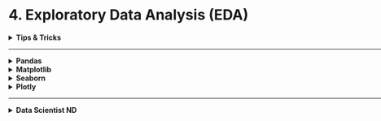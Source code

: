 # 4. Exploratory Data Analysis (EDA)


<div style='width:1000px;margin:auto'>
<details><summary><b>Tips & Tricks</b></summary>
<p>

<details><summary>Plot a <b>Sparse</b> Matrix</summary><p>
```
fig = plt.figure()
plt.spy(A, markersize=0.10, aspect = 'auto')
fig.set_size_inches(8,6)
fig.savefig('doc_term_matrix.png', dpi=800)
```
</p></details>

<details><summary>Draw an <b>Arrow and Text</b> on the figure</summary><p>
```
plt.annotate('Stationary Activities', xy=(-0.956, 17), xytext=(-0.9, 23), size=20, 
             va='center', ha='left', arrowprops=dict(arrowstyle='simple',
                                                     connectionstyle='arc3, rad=0.1'))
```
</p></details>

<details><summary><b>Date Formatter</b> when plotting date feature</summary><p>
```
fig, ax = plt.subplots(figsize=(20, 10));
fig = sns.countplot(df.timestamp, ax=ax, edgecolor='k', hue=df.label);
X_dates = df['timestamp'].dt.strftime('%I:%M').sort_values().unique();
ax.xaxis.set_major_formatter(plt.FixedFormatter(X_dates));
plt.title('How many records per minute?', y=1.05);
plt.grid();
plt.xticks(rotation=70);
```
</p></details>

<details><summary>Make <b>ylabel</b> Horizontal</summary>
<p>
~~~python
plt.ylabel('Count', rotation=0, labelpad=30)
~~~
</p>
</details>

<details><summary>Using <b>[xkcd]</b> Drawing plotting Style</summary>
<p>
~~~python
with plt.xkcd():
    plt.plot(roc_curve[0], roc_curve[1]);
    plt.plot([0,1], [0,1])
    plt.xlabel('FPR'); plt.ylabel('TPR'); plt.title('test AUC = %f' % (auc)); plt.axis([-0.05,1.05,-0.05,1.05]);
~~~
</p>
</details>

<details><summary><b>CDF</b> Plotting</summary>
<p>
~~~python
df['height'].plot.hist(bins=200,
				 range=(50, 80),
				 alpha=.3,
				 color='red',
				 cumulative=True,
				 normed=True)
~~~
</p>
</details>

<details><summary><b>Greatter Matrix by mean</b> for <b>Feature Engineering</b></summary>
<p>
<p><a href="file:///media/mosaab/Volume/Personal/Development/Courses%20Docs/Kaggle's%20Notebooks/0_My%20work/5_SpringLeaf%20Competition/EDA_Springleaf_screencast.html#Go-through"><b>Notebook</b></a> </p>
~~~python
def autolabel(arrayA):
    '''
    label each colored square with the corresponding data value.
    If value > 20, the text is in black, else in white.
    '''
    arrayA = np.array(arrayA)
    for i in range(arrayA.shape[0]):
        for j in range(arrayA.shape[1]):
            plt.text(j, i, "%.2f"%arrayA[i, j], ha='center', va='bottom', color='w')


def gt_matrix(df,feats,sz=16):
    a = []
    for i,c1 in enumerate(feats):
        b = [] 
        for j,c2 in enumerate(feats):
            mask = (~df[c1].isnull()) & (~df[c2].isnull())
            if i>=j:
                b.append((df.loc[mask,c1].values>=df.loc[mask,c2].values).mean())
            else:
                b.append((df.loc[mask,c1].values>df.loc[mask,c2].values).mean())

        a.append(b)

    plt.figure(figsize = (sz,sz))
    plt.imshow(a, interpolation = 'None', cmap='Spectral')
    _ = plt.xticks(range(len(feats)),feats,rotation = 90)
    _ = plt.yticks(range(len(feats)),feats,rotation = 0)
    autolabel(a)
~~~
</p>
</details>

<details><summary> <b>Better Correlation heatmap</b></summary>
<p>
~~~python

def heatmap(x, y, **kwargs):
    if 'color' in kwargs:
        color = kwargs['color']
    else:
        color = [1]*len(x)

    if 'palette' in kwargs:
        palette = kwargs['palette']
        n_colors = len(palette)
    else:
        n_colors = 256 # Use 256 colors for the diverging color palette
        palette = sns.color_palette("Blues", n_colors) 

    if 'color_range' in kwargs:
        color_min, color_max = kwargs['color_range']
    else:
        color_min, color_max = min(color), max(color) # Range of values that will be mapped to the palette, i.e. min and max possible correlation

    def value_to_color(val):
        if color_min == color_max:
            return palette[-1]
        else:
            val_position = float((val - color_min)) / (color_max - color_min) # position of value in the input range, relative to the length of the input range
            val_position = min(max(val_position, 0), 1) # bound the position betwen 0 and 1
            ind = int(val_position * (n_colors - 1)) # target index in the color palette
            return palette[ind]

    if 'size' in kwargs:
        size = kwargs['size']
    else:
        size = [1]*len(x)

    if 'size_range' in kwargs:
        size_min, size_max = kwargs['size_range'][0], kwargs['size_range'][1]
    else:
        size_min, size_max = min(size), max(size)

    size_scale = kwargs.get('size_scale', 500)

    def value_to_size(val):
        if size_min == size_max:
            return 1 * size_scale
        else:
            val_position = (val - size_min) * 0.99 / (size_max - size_min) + 0.01 # position of value in the input range, relative to the length of the input range
            val_position = min(max(val_position, 0), 1) # bound the position betwen 0 and 1
            return val_position * size_scale
    if 'x_order' in kwargs: 
        x_names = [t for t in kwargs['x_order']]
    else:
        x_names = [t for t in sorted(set([v for v in x]))]
    x_to_num = {p[1]:p[0] for p in enumerate(x_names)}

    if 'y_order' in kwargs: 
        y_names = [t for t in kwargs['y_order']]
    else:
        y_names = [t for t in sorted(set([v for v in y]))]
    y_to_num = {p[1]:p[0] for p in enumerate(y_names)}

    plot_grid = plt.GridSpec(1, 15, hspace=0.2, wspace=0.1) # Setup a 1x10 grid
    ax = plt.subplot(plot_grid[:,:-1]) # Use the left 14/15ths of the grid for the main plot

    marker = kwargs.get('marker', 's')

    kwargs_pass_on = {k:v for k,v in kwargs.items() if k not in [
         'color', 'palette', 'color_range', 'size', 'size_range', 'size_scale', 'marker', 'x_order', 'y_order'
    ]}

    ax.scatter(
        x=[x_to_num[v] for v in x],
        y=[y_to_num[v] for v in y],
        marker=marker,
        s=[value_to_size(v) for v in size], 
        c=[value_to_color(v) for v in color],
        <b>kwargs_pass_on
    )
    ax.set_xticks([v for k,v in x_to_num.items()])
    ax.set_xticklabels([k for k in x_to_num], rotation=45, horizontalalignment='right')
    ax.set_yticks([v for k,v in y_to_num.items()])
    ax.set_yticklabels([k for k in y_to_num])

    ax.grid(False, 'major')
    ax.grid(True, 'minor')
    ax.set_xticks([t + 0.5 for t in ax.get_xticks()], minor=True)
    ax.set_yticks([t + 0.5 for t in ax.get_yticks()], minor=True)

    ax.set_xlim([-0.5, max([v for v in x_to_num.values()]) + 0.5])
    ax.set_ylim([-0.5, max([v for v in y_to_num.values()]) + 0.5])
    ax.set_facecolor('#F1F1F1')

    # Add color legend on the right side of the plot
    if color_min < color_max:
        ax = plt.subplot(plot_grid[:,-1]) # Use the rightmost column of the plot

        col_x = [0]*len(palette) # Fixed x coordinate for the bars
        bar_y=np.linspace(color_min, color_max, n_colors) # y coordinates for each of the n_colors bars

        bar_height = bar_y[1] - bar_y[0]
        ax.barh(
            y=bar_y,
            width=[5]*len(palette), # Make bars 5 units wide
            left=col_x, # Make bars start at 0
            height=bar_height,
            color=palette,
            linewidth=0
        )
        ax.set_xlim(1, 2) # Bars are going from 0 to 5, so lets crop the plot somewhere in the middle
        ax.grid(False) # Hide grid
        ax.set_facecolor('white') # Make background white
        ax.set_xticks([]) # Remove horizontal ticks
        ax.set_yticks(np.linspace(min(bar_y), max(bar_y), 3)) # Show vertical ticks for min, middle and max
        ax.yaxis.tick_right() # Show vertical ticks on the right 


def corrplot(data, size_scale=500, marker='s'):
    corr = pd.melt(data.reset_index(), id_vars='index')
    corr.columns = ['x', 'y', 'value']
    heatmap(
        corr['x'], corr['y'],
        color=corr['value'], color_range=[-1, 1],
        palette=sns.diverging_palette(20, 220, n=256),
        size=corr['value'].abs(), size_range=[0,1],
        marker=marker,
        x_order=data.columns,
        y_order=data.columns[::-1],
        size_scale=size_scale
    )


~~~
</p>
</details>
<details><summary> <b>Distrubtion of feature vs. row index</b></summary>
<p>
<p><a href="file:///media/mosaab/Volume/Courses/Computer%20Science/Advanced/Machine%20Learning/[FreeCoursesOnline.Me]%20Coursera%20-%20How%20to%20Win%20a%20Data%20Science%20Competition%20%20Learn%20from%20Top%20Kagglers/008.Exploratory%20data%20analysis/Ananomized%20Data%20&amp;%20Visualization.html#Distribution-of-X8-along-with-row-index:"><b>Example</b></a> </p> 

<h4> 1. Without Class labeling</h4>
~~~python
plt.figure(figsize=(16, 10))
plt.plot(train.x8, '.')
plt.xlabel('Row Index')
plt.ylabel('X8 Values')
plt.title('Distribution of X8 around row index')
~~~

<h4> 2. With class labeling</h4>
<p><a href="file:///media/mosaab/Volume/Courses/Computer%20Science/Advanced/Machine%20Learning/[FreeCoursesOnline.Me]%20Coursera%20-%20How%20to%20Win%20a%20Data%20Science%20Competition%20%20Learn%20from%20Top%20Kagglers/008.Exploratory%20data%20analysis/Ananomized%20Data%20&amp;%20Visualization.html#Hue-with-Class-labels:"><b>Labeling example</b></a></p>
~~~python
plt.figure(figsize=(16, 10))
plt.scatter(range(len(train.x8)), train.sort_values('y')['x8'], c=train.sort_values('y')['y'], cmap='viridis')
~~~
</p>
</details>

<details><summary> <b>Features Grouping</b> for <b>Feature Engineering</b></summary>
<p>
<h4> 1. Clustering by KMeans</h4>
<p><a href="file:///media/mosaab/Volume/Courses/Computer%20Science/Advanced/Machine%20Learning/[FreeCoursesOnline.Me]%20Coursera%20-%20How%20to%20Win%20a%20Data%20Science%20Competition%20%20Learn%20from%20Top%20Kagglers/008.Exploratory%20data%20analysis/Ananomized%20Data%20&amp;%20Visualization.html#With-Clustering:"><b>Notebook</b></a></p>
~~~python
from sklearn.cluster import KMeans

X = train.copy()

y = X['y']
X = X.drop('y', axis=1)

X = X.fillna(-999)

for col in train.columns[train.dtypes == 'object']:
    X[col] = X[col].factorize()[0]


kmeans = KMeans(n_clusters=7)
y_pred = kmeans.fit_predict(X)
~~~

~~~python
plt.figure(figsize=(16, 10))
sns.heatmap(X.corr(), cmap='viridis');
~~~

<h4> 2. Clustering by Statistics</h4>
<p><a href="file:///media/mosaab/Volume/Courses/Computer%20Science/Advanced/Machine%20Learning/[FreeCoursesOnline.Me]%20Coursera%20-%20How%20to%20Win%20a%20Data%20Science%20Competition%20%20Learn%20from%20Top%20Kagglers/008.Exploratory%20data%20analysis/Ananomized%20Data%20&amp;%20Visualization.html#Clustering-Using-Statistics:"><b>Notebook</b></a></p>

~~~python
plt.figure(figsize=(16, 8))
train.mean().sort_values().plot(style='.');
~~~
</p>
</details>


<details><summary>From <b>Power Law Dist</b> to <b>Normal Disb.</b></summary>
<p>

<h4> Convert</h4>
~~~python
#converting the values to log-values to chec for log-normal
import math
frame_with_durations_modified['log_times']=[math.log(i+1) for i in frame_with_durations_modified['trip_times'].values]
~~~

<h4> Show the distribution</h4>
~~~python
#pdf of log-values
sns.FacetGrid(frame_with_durations_modified,size=6) \
      .map(sns.kdeplot,"log_times") \
      .add_legend();
plt.show();
~~~

<h4> Check the Q-Q plot.</h4>
~~~python
import scipy
#Q-Q plot for checking if trip-times is log-normal
scipy.stats.probplot(frame_with_durations_modified['log_times'].values, plot=plt)
plt.show()
~~~
</p>
</details>

<details><summary>Plot <b>Two Categorical Features</b> with sizes</summary>
<p>
~~~python
def plot_categoricals(x, y, data, annotate=True):
    '''
    Plot counts of 2 categorical.
    Size is raw count for each grouping.
    Percentages are for a given value of y.
    '''
    
    # Raw counts.
    raw_counts = pd.DataFrame(data.groupby(y)[x].value_counts(normalize=False))
    raw_counts = raw_counts.rename(columns={x: 'raw_count'})
    
    # Calculate counts for each group of x and y.
    counts = pd.DataFrame(data.groupby(y)[x].value_counts(normalize=True))
    
    # Rename the column and reset the index.
    counts = counts.rename(columns={x: 'normalized_count'}).reset_index()
    counts['percent'] = 100 * counts['normalized_count']
    
    # Add the raw count
    counts['raw_count'] = list(raw_counts['raw_count'])
    
    plt.figure(figsize=(14, 10))
    # Scatter plot sized by percent.
    plt.scatter(counts[x], counts[y], edgecolor='k', color='lightgreen',
                s=100*np.sqrt(counts.raw_count), marker='o',
                alpha=.6, linewidth=1.5)
    
    # Annotate:
    if annotate:
        # Annotate the plot with text.
        for i, row in counts.iterrows():
            # Put text with appropriate offsets
            plt.annotate(xy=(row[x] - (1/counts[x].nunique()),
                             row[y] - (.15/counts[y].nunique())),
                         color='navy', s=f"{round(row['percent'], 1)}%")
    # Set tick marks
    plt.yticks(counts[y].unique())
    plt.xticks(counts[x].unique())
    
    # Transform min and max to evenly space in square root domain.
    sqr_min = int(np.sqrt(raw_counts.raw_count.min()))
    sqr_max = int(np.sqrt(raw_counts.raw_count.max()))
    
    # 5 sizes for legend
    msizes = list(range(sqr_min, sqr_max,
                        int((sqr_max - sqr_min)/5)))
    markers = []
    
    # Markers for legend
    for size in msizes:
        markers.append(plt.scatter([], [], s=100*size,
                                   label=f'{int(round(np.square(size)/100)*100)}',
                                   color='lightgreen',
                                   alpha=.6, edgecolor='k', linewidth=1.5))
    
    # Legend and formatting
    plt.legend(handles=markers, title='Counts',
               labelspacing=3, handletextpad=2,
               fontsize=16, loc=(1.10, .19))
    plt.annotate(f'* Size represents raw count while % for a given y value.',
                 xy=(0,1), xycoords='figure points', size=10)
    
    # Adjust axes limits.
    plt.xlim((counts[x].min() - (6 / counts[x].nunique()),
              counts[x].max() + (6 / counts[x].nunique())))
    plt.ylim((counts[y].min() - (4 / counts[y].nunique()), 
              counts[y].max() + (4 / counts[y].nunique())))
    plt.grid(None)
    plt.xlabel(f"{x}"); plt.ylabel(f"{y}"); plt.title(f"{y} vs {x}");
~~~

<h4> 2. Example.</h4>
~~~python
plot_categoricals('rez_esc', 'Target', data)
~~~
</p>
</details>


<details><summary>Plot <b>How many Unique Values</b> In each column</summary>
<p>
~~~python
color = sns.color_palette()[0]
ax = train.select_dtypes(np.int64)\
     .nunique()\
     .value_counts()\
     .sort_index()\
     .plot.bar(color=color, figsize=(8, 6), edgecolor='black', linewidth=2)
show_annotation(ax)
~~~
</p>
</details>

<details><summary>Plot <b>Quantiles</b> on line chart</summary>
<p>
<p><img src="imgs/20191030-123738.png" width="1000" height='500' /></p>
~~~python
plt.plot(tag_counts[:100], c='b')
plt.scatter(x=list(range(0, 100, 5)), y=tag_counts[0:100:5], c='orange', label='Quantiles with .05 intervals.')
plt.scatter(x=list(range(0,100,25)), y=tag_counts[0:100:25], c='m', label='Quantiles with .25 intevals.')

for x, y in zip(list(range(0, 100, 25)), tag_counts[0:100:25]):
    plt.annotate(s="{}, {})".format(x, y), xy=(x, y), xytext=(x-.05, y+500))
~~~
</p>
</details>

<details><summary><b>Histogram</b> For all Numerical Values</summary>
<p>
~~~python
train_df.hist(bins='auto', figsize=(18, 22), layout=(5, 2));
~~~
</p>
</details>

<details><summary> Add <b>Spaces</b> b/w <b>height</b> and <b>width</b> for subplots</summary>
<p>
~~~python
plt.subplots_adjust(wspace=.5, hspace=.5)
~~~
</p>
</details>

<details><summary> Plot <b>3D</b> figures </summary>
<p style="margin: 0">
~~~python
from mpl_toolkits.mplot3d import Axes3D
import matplotlib.pyplot as plt

def plot_3d(x, y, z, df, cmap = plt.cm.seismic_r):
    """3D scatterplot of data in df"""

    fig = plt.figure(figsize = (10, 10))
    
    ax = fig.add_subplot(111, projection='3d')
    
    # 3d scatterplot
    ax.scatter(df[x], df[y],
               df[z], c = df[z], 
               cmap = cmap, s = 40)

    # Plot labeling
    ax.set_xlabel(x)
    ax.set_ylabel(y)
    ax.set_zlabel(z)

    plt.title('{} as function of {} and {}'.format(
               z, x, y), size = 18);
    
plot_3d('learning_rate', 'n_estimators', 'score', opt_hyp)
~~~
</p>
</details>


<details><summary> Show <b>Annotations</b> on <b>bar chart [Horizontal, Vertical]</b> </summary><p>
<h4> Vertical Bar</h4>
~~~python
def show_annotation(dist, n=5, total=None):
    sizes = [] # Get highest value in y
    for p in dist.patches:
        height = p.get_height()
        sizes.append(height)

        dist.text(p.get_x()+p.get_width()/2.,          # At the center of each bar. (x-axis)
               height+n,                            # Set the (y-axis)
               '{:1.2f}%'.format(height*100/total) if total else '{}'.format(height), # Set the text to be written
               ha='center', fontsize=14) 
    dist.set_ylim(0, max(sizes) * 1.15); # set y limit based on highest heights
~~~
<h4> Example:</h4>
~~~python
total = len(train)
plt.figure(figsize=(12, 6))

color = sns.color_palette()[0]
g = sns.countplot(x='target', data=train, color=color)
g.set_title('Target Distribution', fontsize=20)
g.set_xlabel('Target Values', fontsize=15)
g.set_ylabel('Count', fontsize=15)

show_annotation(g)
~~~

<h4> Horizontal Bar</h4>
```
def show_annotations_horizontal(ax):
    sizes = []
    for p in ax.patches:
        width = p.get_width()
        sizes.append(width)
        percentage = f'{width:.2f}'
        x = p.get_x() + p.get_width() + 0.02
        y = p.get_y() + p.get_height()/2
        ax.annotate(percentage, (x, y))
        ax.set_xlim(0, max(sizes) * 1.15); # set x limit based on highest width
```
</p>
</details>

<details><summary> <b>Increase Size of (plt.title)</b> </summary>
<p>

~~~python
plt.title('Title here', size=20, y=1.06)
~~~
~~~python
plt.suptitle('Title here', fontsize=20)
~~~

<h4> OOP Version</h4>
~~~python
color = sns.color_palette()[0]
g = sns.countplot(x='target', data=train, color=color)
g.set_title('Target Distribution', fontsize=20)
g.set_xlabel('Target Values', fontsize=15)
g.set_ylabel('Count', fontsize=15)
~~~
</p>
</details>

<details><summary> <b>Change Font Size of all plots</b> </summary>
<p>

~~~python
plt.rcParams['font.size'] = 22
~~~
</p>
</details>



<details><summary> <b>Color the edge of bar chart</b> </summary>
<p>
~~~python
(app_train['DAYS_BIRTH']/-365).plot.hist(edgecolor='k', bins=30);
~~~
~~~python
plt.rcParams['font.size'] = 18
plt.rcParams['patch.edgecolor'] = 'k'
~~~
</p>
</details>

<details><summary> Make <b>grid behind bar charts</b> </summary>
<p>

~~~python
ax.grid(zorder=0)
ax.bar(range(len(y)), y, width=0.3, align='center', color='skyblue', zorder=3)
~~~
</p>
</details>

<details><summary><b>KDE</b> plot b/w <b>feature</b> and <b>TARGET</b></summary>
<p>
~~~python
# Modify it to be sutable for your needs.
def kde_target(var_name, df):
    
    # Calculate the correlation coefficient between the new variable and the target
    corr = df['TARGET'].corr(df[var_name])
    
    avg_repaid     = df.ix[df['TARGET']==0, var_name].median()
    avg_not_repaid = df.ix[df['TARGET']==1, var_name].median()
    
    plt.figure(figsize=(12, 6))
    
    sns.kdeplot(df.ix[df['TARGET']==0, var_name], label='target == 0', shade=True)
    sns.kdeplot(df[df['TARGET']==1][var_name], label='target == 1', shade=True)
    
    # LABEL THE PLOT
    plt.xlabel(var_name)
    plt.ylabel('Density')
    plt.title('%s Distribution' % var_name)
    plt.legend();
    
    print('~> The correlation between %s and the TARGET is %.4f' % (var_name, corr))
    print('~> The median value for loan that was not repaid = %.4f' % avg_not_repaid)
    print('~> The median value for loan that was repaid = %.4f' % avg_repaid)
~~~
</p>
</details>

<details><summary>Show the <b>Legend</b> outside of the plot</summary>
<p>
~~~python
# To relocate the legend
plt.legend(bbox_to_anchor=(1.05, 1), loc=2, borderaxespad=0.)
~~~
</p>
</details>

</p>
</details>

<hr>

<details><summary><b>Pandas</b></summary>
<p>
<ul>
<li><b>df.plot.hist()</b>     histogram</li>

<li><b>df.plot.bar()</b>      bar chart</li>

<li><b>df.plot.barh()</b>     horizontal bar chart</li>

<li><b>df.plot.line()</b>     line chart</li>

<li><b>df.plot.area()</b>     area chart</li>

<li><b>df.plot.scatter()</b>  scatter plot</li>

<li><b>df.plot.box()</b>      box plot</li>

<li><b>df.plot.kde()</b>      kde plot</li>

<li><b>df.plot.hexbin()</b>   hexagonal bin plot</li>

<li><b>df.plot.pie()</b>      pie chart</li>
</ul>

<p><a href="file:///media/mosaab/Volume/Courses/Computer%20Science/Advanced/Machine%20Learning/Udemy/[%20FreeCourseWeb.com%20]%20Udemy%20-%20Python%20for%20Time%20Series%20Data%20Analysis/01.%20Introduction/UDEMY_TSA_FINAL/03-Pandas-Visualization/00-Pandas%20Built-in%20Data%20Visualization.html#Plot-Types"><b>Built-in Visualization<b></a> </p>
</p>
</details>

<details><summary><b>Matplotlib</b></summary>
<p>

<ul>
<li><a href="file:///media/mosaab/Volume/Personal/Development/Courses%20Docs/Data%20Science/3_Matplotlib%20/1_Matplotlib%20Concepts%20Lecture.html#Matplotlib-Overview-Lecture"><b>1. Matplotlib Concepts<b></a></li>

<li><a href="file:///media/mosaab/Volume/Personal/Development/Courses%20Docs/Data%20Science/3_Matplotlib%20/2_Advanced%20Matplotlib%20Concepts.html#Advanced-Matplotlib-Concepts-Lecture"><b>2. Advanced Concepts<b></a></li>
</ul>

</p>
</details>

<details><summary><b>Seaborn</b></summary>
<p>
<ul>
<li><a href="file:///media/mosaab/Volume/Personal/Development/Courses%20Docs/Data%20Science/4_Seaborn%20/1_Distribution%20Plots.html#Distribution-Plots"><b>1. Distrubtion Plots<b></a></li>

<li><a href="file:///media/mosaab/Volume/Personal/Development/Courses%20Docs/Data%20Science/4_Seaborn%20/2_Categorical%20Plots.html#Categorical-Data-Plots"><b>2. Categorical Data Plots<b></a></li>

<li><a href="file:///media/mosaab/Volume/Personal/Development/Courses%20Docs/Data%20Science/4_Seaborn%20/3_Matrix%20Plots.html#Matrix-Plots"><b>3. Matrix Plots<b></a></li>

<li><a href="file:///media/mosaab/Volume/Personal/Development/Courses%20Docs/Data%20Science/4_Seaborn%20/4_Regression%20Plots.html#Regression-Plots"><b>4. Regression Plots<b></a> </li>

<li><a href="file:///media/mosaab/Volume/Personal/Development/Courses%20Docs/Data%20Science/4_Seaborn%20/5_Grids.html#Grids"><b>5. Grids<b></a> </li>

<li><a href="file:///media/mosaab/Volume/Personal/Development/Courses%20Docs/Data%20Science/4_Seaborn%20/6_Style%20and%20Color.html#Style-and-Color"><b>6. Styles &amp; Coloring<b></a></li>
</ul>

</p>
</details>

<details><summary><b>Plotly</b></summary>
<p>
<li><a href="file:///media/mosaab/Volume/Personal/Development/Courses%20Docs/Data%20Science/6_Plotly%20&amp;%20Cufflinks%20-%20Data%20Visualization/1_Plotly%20and%20Cufflinks.html#Plotly-and-Cufflinks"><b>Plotly &amp; Cufflinks</b></a> </li>
<li><a href="file:///media/mosaab/Volume/Personal/Development/Courses%20Docs/Kaggle's%20Notebooks/10_Plotly_tutorials/Notebook.html#INTRODUCTION"><b>Plotly Tutorials</b></a> </li> 
</p>
</details>
<hr>

<details><summary><b>Data Scientist ND</b></summary>
<p>
<h4>1. Uni-Variate Visualization:</h4>

<ul>
<li><a href="file:///media/mosaab/Volume/Personal/Development/Courses%20Docs/Data%20Scientist%20ND/html/1_Univariate%20Visualization/1_Bar%20Chart.html#Bar-Chart"><b>Bar</b> Chart</a> </li>

<li><a href="file:///media/mosaab/Volume/Personal/Development/Courses%20Docs/Data%20Scientist%20ND/html/1_Univariate%20Visualization/2_Pie%20Chart.html#Pie-Chart"><b>Pie</b> Chart</a> </li>

<li><a href="file:///media/mosaab/Volume/Personal/Development/Courses%20Docs/Data%20Scientist%20ND/html/1_Univariate%20Visualization/3_Histograms.html#Histograms-Using-Matplotlib"><b>Histograms</b> Using Matplotlib</a> </li>

<li><a href="file:///media/mosaab/Volume/Courses/Computer%20Science/Advanced/Machine%20Learning/Udacity/Udacity%20-%20Data%20Scientist%20Nanodegree%20nd025%20v1.0.0/Part%2008-Module%2001-Lesson%2003_Univariate%20Exploration%20of%20Data/16.%20Extra%20Kernel%20Density%20Estimation.html"><b>Kernal Density Estimation (KDE)</b></a> </li>

<li><a href="file:///media/mosaab/Volume/Courses/Computer%20Science/Advanced/Machine%20Learning/Udacity/Udacity%20-%20Data%20Scientist%20Nanodegree%20nd025%20v1.0.0/Part%2008-Module%2001-Lesson%2003_Univariate%20Exploration%20of%20Data/17.%20Extra%20Waffle%20Plots.html"><b>Waffle</b> Plots</a> </li>
</ul>

<h4>2. Bi-Variate Visualization:</h4>

<ul>
<li><p><a href="file:///media/mosaab/Volume/Personal/Development/Courses%20Docs/Data%20Scientist%20ND/html/2_Bivariate%20Visualization/1_Scatter%20Plot.html#Scatter-Plot-using-Matplotlib"><b>Scatter</b> Plot.</a> </p></li>
<li><p><a href="file:///media/mosaab/Volume/Personal/Development/Courses%20Docs/Data%20Scientist%20ND/html/2_Bivariate%20Visualization/2_HeatMap.html#Heat-Map-using-Matplotlib"><b>Heat Map</b></a> </p></li>

<li><p><a href="file:///media/mosaab/Volume/Personal/Development/Courses%20Docs/Data%20Scientist%20ND/html/2_Bivariate%20Visualization/3_Violin%20Plot.html#Violin-Plot-using-Seaborn"><b>Violin</b> Plot</a> </p></li>

<li><p><a href="file:///media/mosaab/Volume/Personal/Development/Courses%20Docs/Data%20Scientist%20ND/html/2_Bivariate%20Visualization/4_Box%20Plot.html#Box-Plot-vs.-Violin-Plot"><b>Box</b> Plot</a> </p></li>

<li><p><a href="file:///media/mosaab/Volume/Personal/Development/Courses%20Docs/Data%20Scientist%20ND/html/2_Bivariate%20Visualization/5_Clustered%20Bar%20Chart.html#Clustered-Bar-+-Heatmap"><b>Clustered Bar</b> Chart</a> </p></li>

<li><p><a href="file:///media/mosaab/Volume/Personal/Development/Courses%20Docs/Data%20Scientist%20ND/html/2_Bivariate%20Visualization/6_Facet%20Grid.html#Faced-Grid"><b>Facet Grid</b></a> </p></li>

<li><p><a href="file:///media/mosaab/Volume/Personal/Development/Courses%20Docs/Kaggle's%20Notebooks/3_Home%20Credit%20Loans/1_Start%20Here:%20A%20Gentle%20Introduction.html#Pairs-Plot"><b>Sweet Pair Grid</b></a> </p></li>

<li><p><a href="file:///media/mosaab/Volume/Personal/Development/Courses%20Docs/Data%20Scientist%20ND/html/2_Bivariate%20Visualization/7_Adapted%20Bar%20Chart.html#Adapted-Bar-Chart"><b>Adapted Bar</b> Chart,  <b>Point</b> Chart</a> </p></li>

<li><p><a href="file:///media/mosaab/Volume/Courses/Computer%20Science/Advanced/Machine%20Learning/Udacity/Udacity%20-%20Data%20Scientist%20Nanodegree%20nd025%20v1.0.0/Part%2008-Module%2001-Lesson%2004_Bivariate%20Exploration%20of%20Data/16.%20Extra%20Q-Q%20Plots.html"><b>Q-Q</b> Plot: Used to check normal distribution.</a> </p></li>

<li><p><a href="file:///media/mosaab/Volume/Courses/Computer%20Science/Advanced/Machine%20Learning/Udacity/Udacity%20-%20Data%20Scientist%20Nanodegree%20nd025%20v1.0.0/Part%2008-Module%2001-Lesson%2004_Bivariate%20Exploration%20of%20Data/17.%20Extra%20Swarm%20Plots.html"><b>Swarm</b> Plot</a> </p></li>

<li><p><a href="file:///media/mosaab/Volume/Courses/Computer%20Science/Advanced/Machine%20Learning/Udacity/Udacity%20-%20Data%20Scientist%20Nanodegree%20nd025%20v1.0.0/Part%2008-Module%2001-Lesson%2004_Bivariate%20Exploration%20of%20Data/18.%20Extra%20Rug%20and%20Strip%20Plots.html"><b>Rug</b> and <b>Strip<b> Plot</a> </p></li>

<li><p><a href="file:///media/mosaab/Volume/Courses/Computer%20Science/Advanced/Machine%20Learning/Udacity/Udacity%20-%20Data%20Scientist%20Nanodegree%20nd025%20v1.0.0/Part%2008-Module%2001-Lesson%2004_Bivariate%20Exploration%20of%20Data/19.%20Extra%20Stacked%20Plots.html"><b>Stacked</b> Plots</a> </p></li>

<li><p><a href="file:///media/mosaab/Volume/Courses/Computer%20Science/Advanced/Machine%20Learning/Udacity/Udacity%20-%20Data%20Scientist%20Nanodegree%20nd025%20v1.0.0/Part%2008-Module%2001-Lesson%2004_Bivariate%20Exploration%20of%20Data/20.%20Extra%20Ridgeline%20Plots.html"><b>Ridgeline</b> Plot</a> </p></li>
</ul>

<h4>3. Multi-Variate Visualization:</h4>

<ul>
<li><a href="file:///media/mosaab/Volume/Personal/Development/Courses%20Docs/Data%20Scientist%20ND/html/3_Multivariate%20Visualization/1_Shape-Size-Color.html#1.-Shape"><b>Shape</b>, <b>Size</b>, and <b>Color</b></a> </li>

<li><a href="file:///media/mosaab/Volume/Personal/Development/Courses%20Docs/Data%20Scientist%20ND/html/3_Multivariate%20Visualization/2_Facet%202d.html#Faceting-in-col"><b>Facet 2d</b> Chart</a> </li>

<li><a href="file:///media/mosaab/Volume/Personal/Development/Courses%20Docs/Data%20Scientist%20ND/html/3_Multivariate%20Visualization/3_Adaption%20of%20Bivariate.html#Adaption-of-Bi-Variate-Plots"><b>Adaption Bi-variante</b> Charts</a> </li>

<li><a href="file:///media/mosaab/Volume/Personal/Development/Courses%20Docs/Data%20Scientist%20ND/html/3_Multivariate%20Visualization/4_Plot%20Matices.html#Pair-Grid"><b>Plot Metrices</b></a> </li>
</ul>
</p>
</details>

</div>